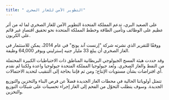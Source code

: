 ```yaml
---
title: " التطوير الآمن للغاز الصخري"
---
```

على الصعيد البري، تدعم المملكة المتحدة التطوير الآمن للغاز الصخري لما له من أثر عظيم على الوظائف وتأمين الطاقة وخطط المملكة المتحدة نحو تحقيق اقتصادٍ غير قائم على الكربون.

ووفقًا للتقرير الذي نشرته شركة "إرنست آند يونج" في عام 2014، يمكن للاستثمار في الغاز الصخري أن يبلغ 33 مليار جنيه إسترليني ويوفر 64,000 وظيفة.

وقد حددت هيئة المسح الجيولوجي البريطانية المناطق ذات الاحتياطيات الكبيرة المحتملة من النفط والغاز الصخري. وتُعد جيولوجيا المملكة المتحدة جيولوجيا واعدة ولكننا لم نقدم أي افتراضات بشأن مستويات الإنتاج؛ ومن ثم فإننا بحاجة إلى التنقيب لتحديد الاحتمالات.

تتمثل أولوياتنا الحالية في محطات الغاز الجديدة فضلاً عن فرص البناء والتخزين والتوزيع الجديدة. وسوف يتطلب التحوّل من الفحم إلى الغاز إجراء تحسينات على شبكات التوزيع والتخزين.

